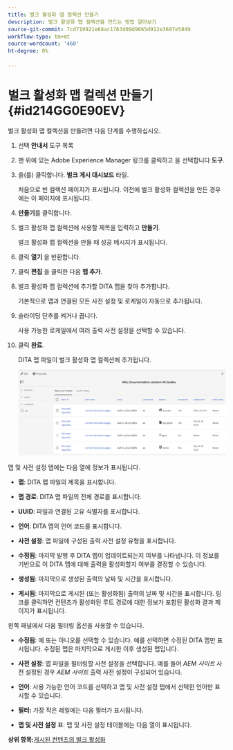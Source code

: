 ```yaml
---
title: 벌크 활성화 맵 컬렉션 만들기
description: 벌크 활성화 맵 컬렉션을 만드는 방법 알아보기
source-git-commit: 7cd719921e68ac1763d09d9665d912e3697e5849
workflow-type: tm+mt
source-wordcount: '460'
ht-degree: 0%

---
```



# 벌크 활성화 맵 컬렉션 만들기 {#id214GG0E90EV}

벌크 활성화 맵 컬렉션을 만들려면 다음 단계를 수행하십시오.

1. 선택 **안내서** 도구 목록

1. 맨 위에 있는 Adobe Experience Manager 링크를 클릭하고 을 선택합니다 **도구**.

1. 을(를) 클릭합니다. **벌크 게시 대시보드** 타일.

   처음으로 빈 컬렉션 페이지가 표시됩니다. 이전에 벌크 활성화 컬렉션을 만든 경우에는 이 페이지에 표시됩니다.

1. **만들기**&#x200B;를 클릭합니다.

1. 벌크 활성화 맵 컬렉션에 사용할 제목을 입력하고 **만들기**.

   벌크 활성화 맵 컬렉션을 만들 때 성공 메시지가 표시됩니다.

1. 클릭 **열기** 을 반환합니다.

1. 클릭 **편집** 을 클릭한 다음 **맵 추가**.

1. 벌크 활성화 맵 컬렉션에 추가할 DITA 맵을 찾아 추가합니다.

   기본적으로 맵과 연결된 모든 사전 설정 및 로케일이 자동으로 추가됩니다.

1. 슬라이딩 단추를 켜거나 끕니다.

   사용 가능한 로케일에서 여러 출력 사전 설정을 선택할 수 있습니다.

1. 클릭 **완료**.

   DITA 맵 파일이 벌크 활성화 맵 컬렉션에 추가됩니다.

   ![](images/bulk-activation-collection-created.png)


맵 및 사전 설정 탭에는 다음 열에 정보가 표시됩니다.

- **맵**: DITA 맵 파일의 제목을 표시합니다.
- **맵 경로**: DITA 맵 파일의 전체 경로를 표시합니다.

- **UUID**: 파일과 연결된 고유 식별자를 표시합니다.

- **언어**: DITA 맵의 언어 코드를 표시합니다.
- **사전 설정**: 맵 파일에 구성된 출력 사전 설정 유형을 표시합니다.
- **수정됨**: 마지막 발행 후 DITA 맵이 업데이트되는지 여부를 나타냅니다. 이 정보를 기반으로 이 DITA 맵에 대해 출력을 활성화할지 여부를 결정할 수 있습니다.
- **생성됨**: 마지막으로 생성된 출력의 날짜 및 시간을 표시합니다.
- **게시됨**: 마지막으로 게시된 \(또는 활성화됨\) 출력의 날짜 및 시간을 표시합니다. 링크를 클릭하면 컨텐츠가 활성화된 루트 경로에 대한 정보가 포함된 활성화 결과 페이지가 표시됩니다.


왼쪽 패널에서 다음 필터링 옵션을 사용할 수 있습니다.

- **수정됨**: 예 또는 아니오를 선택할 수 있습니다. 예를 선택하면 수정된 DITA 맵만 표시됩니다. 수정된 맵은 마지막으로 게시한 이후 생성된 맵입니다.
- **사전 설정**: 맵 파일을 필터링할 사전 설정을 선택합니다. 예를 들어 *AEM 사이트* 사전 설정된 경우 *AEM 사이트* 출력 사전 설정이 구성되어 있습니다.
- **언어**: 사용 가능한 언어 코드를 선택하고 맵 및 사전 설정 탭에서 선택한 언어만 표시할 수 있습니다.

- **필터:** 가장 작은 레일에는 다음 필터가 표시됩니다.
- **맵 및 사전 설정** 표: 맵 및 사전 설정 테이블에는 다음 열이 표시됩니다.

**상위 항목:**[&#x200B;게시된 컨텐츠의 벌크 활성화](conf-bulk-activation.md)

